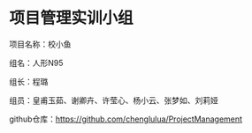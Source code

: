 # 项目管理实训小组

项目名称：校小鱼

组名：人形N95

组长：程璐

组员：皇甫玉茹、谢卿卉、许莹心、杨小云、张梦如、刘莉娅

github仓库：https://github.com/chenglulua/ProjectManagement
